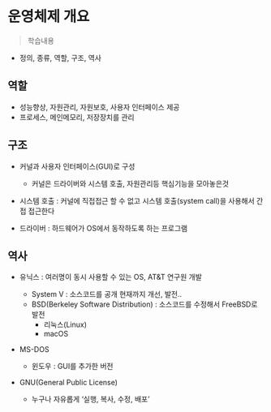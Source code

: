 # 운영체제 개요
> 학습내용
- 정의, 종류, 역할, 구조, 역사

## 역할
- 성능향상, 자원관리, 자원보호, 사용자 인터페이스 제공
- 프로세스, 메인메모리, 저장장치를 관리

## 구조
- 커널과 사용자 인터페이스(GUI)로 구성
    - 커널은 드라이버와 시스템 호출, 자원관리등 핵심기능을 모아놓은것

- 시스템 호출 : 커널에 직접접근 할 수 없고 시스템 호출(system call)을 사용해서 간접 접근한다
- 드라이버 : 하드웨어가 OS에서 동작하도록 하는 프로그램

## 역사
- 유닉스 : 여러명이 동시 사용할 수 있는 OS, AT&T 연구원 개발
    - System V : 소스코드를 공개 현재까지 개선, 발전..
    - BSD(Berkeley Software Distribution) : 소스코드를 수정해서 FreeBSD로 발전
        - 리눅스(Linux) 
        - macOS 

- MS-DOS 
    - 윈도우 : GUI를 추가한 버전
    
- GNU(General Public License)
    - 누구나 자유롭게 ‘실행, 복사, 수정, 배포’
